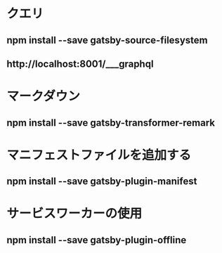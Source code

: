 # クエリ
## npm install --save gatsby-source-filesystem
## http://localhost:8001/___graphql
# マークダウン
## npm install --save gatsby-transformer-remark
# マニフェストファイルを追加する
## npm install --save gatsby-plugin-manifest
# サービスワーカーの使用
## npm install --save gatsby-plugin-offline

